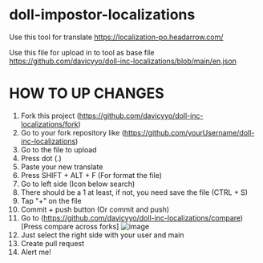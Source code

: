 # doll-impostor-localizations

Use this tool for translate
https://localization-po.headarrow.com/

Use this file for upload in to tool as base file
https://github.com/davicyyo/doll-inc-localizations/blob/main/en.json

# HOW TO UP CHANGES

1. Fork this project (https://github.com/davicyyo/doll-inc-localizations/fork)
2. Go to your fork repository like (https://github.com/yourUsername/doll-inc-localizations)
3. Go to the file to upload
4. Press dot (.)
5. Paste your new translate
6. Press SHIFT + ALT + F (For format the file)
7. Go to left side (Icon below search)
8. There should be a 1 at least, if not, you need save the file (CTRL + S)
9. Tap "+" on the file
10. Commit + push button (Or commit and push)
11. Go to (https://github.com/davicyyo/doll-inc-localizations/compare) [Press compare across forks] ![image](https://github.com/user-attachments/assets/687c15af-77fc-4e5d-8ecd-d39d84e85107)
12. Just select the right side with your user and main
13. Create pull request
14. Alert me!
